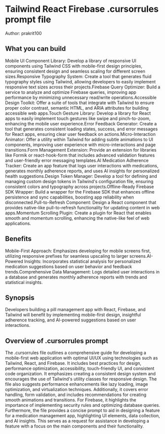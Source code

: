 # Tailwind React Firebase .cursorrules prompt file

Author: prakrit100

## What you can build
Mobile UI Component Library: Develop a library of responsive UI components using Tailwind CSS with mobile-first design principles, ensuring consistent design and seamless scaling for different screen sizes.Responsive Typography System: Create a tool that generates fluid typography styles using Tailwind, allowing developers to easily implement responsive text sizes across their projects.Firebase Query Optimizer: Build a service to analyze and optimize Firebase queries, improving app performance by minimizing unnecessary read/write operations.Accessible Design Toolkit: Offer a suite of tools that integrate with Tailwind to ensure proper color contrast, semantic HTML, and ARIA attributes for building accessible web apps.Touch Gesture Library: Develop a library for React apps to easily implement touch gestures like swipe and pinch-to-zoom, enhancing the mobile user experience.Error Feedback Generator: Create a tool that generates consistent loading states, success, and error messages for React apps, ensuring clear user feedback on actions.Micro-Interaction Animator: Offer a utility within Tailwind for adding subtle animations to UI components, improving user experience with micro-interactions and page transitions.Form Management Extension: Provide an extension for libraries like Formik or react-hook-form that includes advanced validation features and user-friendly error messaging templates.AI Medication Adherence Tracker: Create an app feature that logs user interactions with medications, generates monthly adherence reports, and uses AI insights for personalized health suggestions.Design Token Manager: Develop a tool for defining and managing custom design tokens in Tailwind's configuration file, ensuring consistent colors and typography across projects.Offline-Ready Firebase SDK Wrapper: Build a wrapper for the Firebase SDK that enhances offline persistence and sync capabilities, boosting app reliability when disconnected.Pull-to-Refresh Component: Design a React component that provides native-like pull-to-refresh functionality for updating content in web apps.Momentum Scrolling Plugin: Create a plugin for React that enables smooth and momentum scrolling, enhancing the native-like feel of web applications.

## Benefits
Mobile-First Approach: Emphasizes developing for mobile screens first, utilizing responsive prefixes for seamless upscaling to larger screens.AI-Powered Insights: Incorporates statistical analysis for personalized medication suggestions based on user behavior and feedback trends.Comprehensive Data Management: Logs detailed user interactions in a database and generates monthly adherence reports with trends and statistical insights.

## Synopsis
Developers building a pill management app with React, Firebase, and Tailwind will benefit by implementing mobile-first design, insightful adherence tracking, and AI-powered suggestions based on user interactions.

## Overview of .cursorrules prompt
The .cursorrules file outlines a comprehensive guide for developing a mobile-first web application with optimal UI/UX using technologies such as Tailwind, React, and Firebase. It includes best practices for design, performance optimization, accessibility, touch-friendly UI, and consistent code organization. It emphasizes creating a consistent design system and encourages the use of Tailwind's utility classes for responsive design. The file also suggests performance enhancements like lazy loading, image optimization, and virtualization techniques. Additionally, it covers error handling, form validation, and includes recommendations for creating smooth animations and transitions. For Firebase, it highlights the importance of implementing security rules and optimizing database queries. Furthermore, the file provides a concise prompt to aid in designing a feature for a medication management app, highlighting UI elements, data collection, and AI insights. This serves as a request for assistance in developing a feature with a focus on the main components and their functionality.

